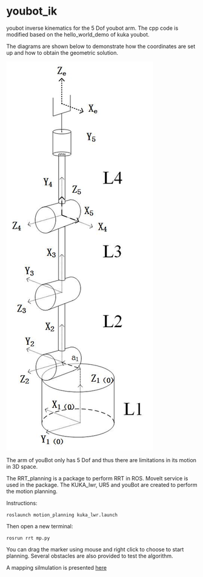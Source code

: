 # youbot_ik
youbot inverse kinematics for the 5 Dof youbot arm.
The cpp code is modified based on the hello_world_demo of kuka youbot.

The diagrams are shown below to demonstrate how the coordinates are set up and how to obtain the geometric solution.

![coordinate](https://raw.githubusercontent.com/zyx124/youbot_ik/master/diagram.jpg)



The arm of youBot only has 5 Dof and thus there are limitations in its motion in 3D space. 



The RRT_planning is a package to perform RRT in ROS. MoveIt service is used in the package. The KUKA_lwr, UR5 and youBot are created to perform the motion planning.

Instructions: 

```
roslaunch motion_planning kuka_lwr.launch
```

Then open a new terminal:

```
rosrun rrt mp.py
```

You can drag the marker using mouse and right click to choose to start planning. Several obstacles are also provided to test the algorithm.

A mapping silmulation is presented [here](https://youtu.be/loEJ3sQnfRs)
